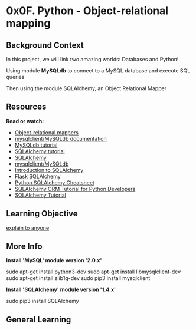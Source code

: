 # 0x0F. Python - Object-relational mapping

## Background Context

In this project, we will link two amazing worlds: Databases and Python!

Using module **MySQLdb** to connect to a MySQL database and execute SQL queries

Then using the module SQLAlchemy, an Object Relational Mapper

## Resources

**Read or watch:**

* [Object-relational mappers](https://www.fullstackpython.com/object-relational-mappers-orms.html)
* [mysqlclient/MySQLdb documentation](https://www.mysqlclient.readthedocs.io)
* [MySQLdb tutorial](https://www.mikusa.com/python-mysql-docs/index.html)
* [SQLAlchemy tutorial](https://www.docs.sqlalchemy.org/en/13/orm/tutorial.html)
* [SQLAlchemy](https://www.docs.sqlalchemy.org/en/13/)
* [mysqlclient/MySQLdb](httpps://www.github.com/PyMySQL/mysqlclient)
* [Introduction to SQLAlchemy](https://www.youtube.com/watch?v=woKYyhLCcnU)
* [Flask SQLAlchemy](https://www.youtube.com/playlist?list=PLXmMXHVSvS-BILA5beNJojJLIpE0PJgCW)
* [Python SQLAlchemy Cheatsheet](https://www.pythonsheets.com/notes/python-sqlalchemy.html)
* [SQLAlchemy ORM Tutorial for Python Developers](https://www.auth0.com/blog/sqlalchemy-orm-tutorial-for-python-developers/)
* [SQLAlchemy Tutorial](https://www.overiq.com/sqlalchemy-101/)

## Learning Objective

[explain to anyone](https://www.fs.blog/feynman-learning-technique/)

## More Info

**Install 'MySQL' module version '2.0.x'**

sudo apt-get install python3-dev
sudo apt-get install libmysqlclient-dev
sudo apt-get install zlib1g-dev
sudo pip3 install mysqlclient

**Install 'SQLAlchemy' module version '1.4.x'**

sudo pip3 install SQLAlchemy

## General Learning
